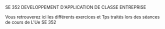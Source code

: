 SE 352 DEVELOPPEMENT D'APPLICATION DE CLASSE ENTREPRISE


Vous retrouverez ici les différents exercices et Tps traités lors des séances de cours de L'Ue SE 352
